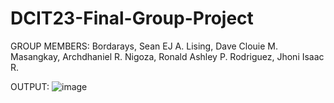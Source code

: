 # DCIT23-Final-Group-Project
GROUP MEMBERS: 
Bordarays, Sean EJ A.
Lising, Dave Clouie M.
Masangkay, Archdhaniel R.
Nigoza, Ronald Ashley P.
Rodriguez, Jhoni Isaac R.

OUTPUT:
![image](https://github.com/Archdhainel/DCIT23-Final-Group-Project/assets/174409319/2550de76-55f3-4abd-97b1-4b8e5ced2cf4) 


